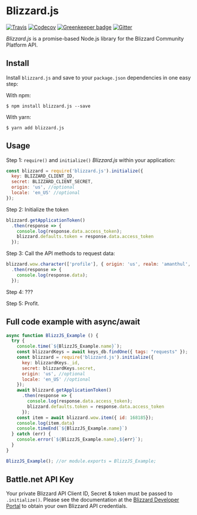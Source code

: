 # Blizzard.js

[![Travis](https://img.shields.io/travis/benweier/blizzard.js.svg?maxAge=2592000&style=flat-square)](https://travis-ci.org/benweier/blizzard.js)
[![Codecov](https://img.shields.io/codecov/c/github/benweier/blizzard.js.svg?maxAge=2592000&style=flat-square)](https://codecov.io/gh/benweier/blizzard.js)
[![Greenkeeper badge](https://img.shields.io/badge/greenkeeper-enabled-brightgreen.svg?style=flat-square)](https://greenkeeper.io)
[![Gitter](https://img.shields.io/gitter/room/benweier/blizzard.js.svg?style=flat-square&colorB=ed1965)](https://gitter.im/benweier/blizzard.js)

*Blizzard.js* is a promise-based Node.js library for the Blizzard Community Platform API.

## Install

Install `blizzard.js` and save to your `package.json` dependencies in one easy step:

With npm:

    $ npm install blizzard.js --save

With yarn:

    $ yarn add blizzard.js

## Usage

Step 1: `require()` and `initialize()` *Blizzard.js* within your application:

```javascript
const blizzard = require('blizzard.js').initialize({
  key: BLIZZARD_CLIENT_ID,
  secret: BLIZZARD_CLIENT_SECRET,
  origin: 'us', //optional
  locale: 'en_US' //optional
});
```
Step 2: Initialize the token

```javascript
blizzard.getApplicationToken()
  .then(response => {
    console.log(response.data.access_token);
    blizzard.defaults.token = response.data.access_token
  });
```

Step 3: Call the API methods to request data:

```javascript
blizzard.wow.character(['profile'], { origin: 'us', realm: 'amanthul', name: 'charni' })
  .then(response => {
    console.log(response.data);
  });
```

Step 4: ???

Step 5: Profit.

## Full code example with async/await

```javascript
async function BlizzJS_Example () {
  try {
    console.time(`${BlizzJS_Example.name}`);
    const blizzardKeys = await keys_db.findOne({ tags: "requests" });
    const blizzard = require('blizzard.js').initialize({
      key: blizzardKeys._id,
      secret: blizzardKeys.secret,
      origin: 'us', //optional
      locale: 'en_US' //optional
    });
    await blizzard.getApplicationToken()
      .then(response => {
        console.log(response.data.access_token);
        blizzard.defaults.token = response.data.access_token
      });
    const item = await blizzard.wow.item({ id: 168185});
    console.log(item.data)
    console.timeEnd(`${BlizzJS_Example.name}`)
  } catch (err) {
    console.error(`${BlizzJS_Example.name},${err}`);
  }
}

BlizzJS_Example(); //or module.exports = BlizzJS_Example;
```

## Battle.net API Key

Your private Blizzard API Client ID, Secret & token must be passed to `.initialize()`. Please see the documentation at the [Blizzard Developer Portal](https://develop.battle.net/) to obtain your own Blizzard API credentials.
